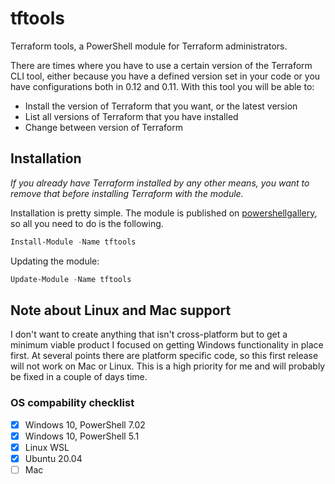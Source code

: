 # tftools

Terraform tools, a PowerShell module for Terraform administrators.

There are times where you have to use a certain version of the Terraform CLI tool, either because you have a defined version set in your code or you have configurations both in 0.12 and 0.11. With this tool you will be able to:

- Install the version of Terraform that you want, or the latest version
- List all versions of Terraform that you have installed
- Change between version of Terraform

## Installation

*If you already have Terraform installed by any other means, you want to remove that before installing Terraform with the module.*

Installation is pretty simple. The module is published on [powershellgallery](https://www.powershellgallery.com/packages/tftools), so all you need to do is the following.

```powershell
Install-Module -Name tftools
```

Updating the module:

```powershell
Update-Module -Name tftools
```

## Note about Linux and Mac support
I don't want to create anything that isn't cross-platform but to get a minimum viable product I focused on getting Windows functionality in place first. At several points there are platform specific code, so this first release will not work on Mac or Linux. This is a high priority for me and will probably be fixed in a couple of days time.

### OS compability checklist

- [X] Windows 10, PowerShell 7.02
- [X] Windows 10, PowerShell 5.1
- [X] Linux WSL
- [X] Ubuntu 20.04
- [ ] Mac

